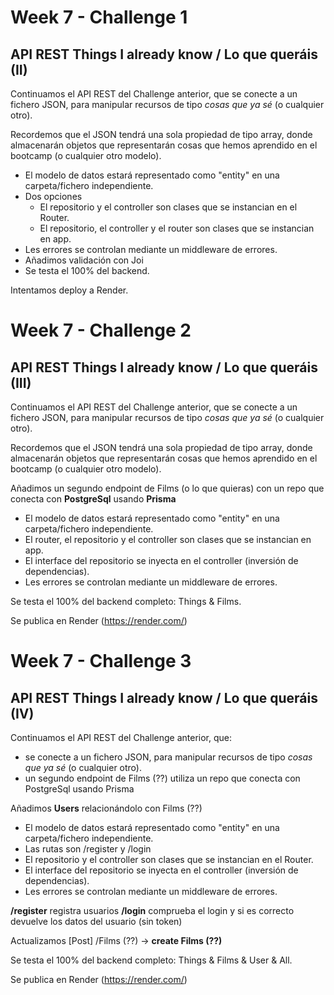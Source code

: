 
# Week 7 - Challenge 1

## API REST Things I already know / Lo que queráis (II)

Continuamos el API REST del Challenge anterior, que se conecte a un fichero JSON, para manipular recursos de tipo _cosas que ya sé_ (o cualquier otro).

Recordemos que el JSON tendrá una sola propiedad de tipo array, donde almacenarán objetos que representarán cosas que hemos aprendido en el bootcamp (o cualquier otro modelo).

- El modelo de datos estará representado como "entity" en una carpeta/fichero independiente.
- Dos opciones
  - El repositorio y el controller son clases que se instancian en el Router.
  - El repositorio, el controller y el router son clases que se instancian en app.
- Les errores se controlan mediante un middleware de errores.
- Añadimos validación con Joi
- Se testa el 100% del backend.

Intentamos deploy a Render.

# Week 7 - Challenge 2

## API REST Things I already know / Lo que queráis (III)

Continuamos el API REST del Challenge anterior, que se conecte a un fichero JSON, para manipular recursos de tipo _cosas que ya sé_ (o cualquier otro).

Recordemos que el JSON tendrá una sola propiedad de tipo array, donde almacenarán objetos que representarán cosas que hemos aprendido en el bootcamp (o cualquier otro modelo).

Añadimos un segundo endpoint de Films (o lo que quieras) con un repo que conecta con **PostgreSql** usando **Prisma**

- El modelo de datos estará representado como "entity" en una carpeta/fichero independiente.
- El router, el repositorio y el controller son clases que se instancian en app.
- El interface del repositorio se inyecta en el controller (inversión de dependencias).
- Les errores se controlan mediante un middleware de errores.

Se testa el 100% del backend completo: Things & Films.

Se publica en Render (<https://render.com/>)

# Week 7 - Challenge 3

## API REST Things I already know / Lo que queráis (IV)

Continuamos el API REST del Challenge anterior, que:

- se conecte a un fichero JSON, para manipular recursos de tipo _cosas que ya sé_ (o cualquier otro).
- un segundo endpoint de Films (??) utiliza un repo que conecta con PostgreSql usando Prisma

Añadimos **Users** relacionándolo con Films (??)

- El modelo de datos estará representado como "entity" en una carpeta/fichero independiente.
- Las rutas son /register y /login
- El repositorio y el controller son clases que se instancian en el Router.
- El interface del repositorio se inyecta en el controller (inversión de dependencias).
- Les errores se controlan mediante un middleware de errores.

**/register** registra usuarios
**/login** comprueba el login y si es correcto devuelve los datos del usuario (sin token)

Actualizamos [Post] /Films (??) -> **create Films (??)**

Se testa el 100% del backend completo: Things & Films & User & All.

Se publica en Render (<https://render.com/>)

